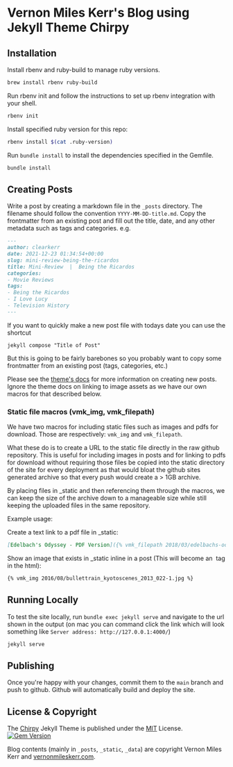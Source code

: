 # Vernon Miles Kerr's Blog using Jekyll Theme Chirpy


## Installation

Install rbenv and ruby-build to manage ruby versions.

```bash
brew install rbenv ruby-build
```

Run rbenv init and follow the instructions to set up rbenv integration with your shell.

```bash
rbenv init
```

Install specified ruby version for this repo:

```bash
rbenv install $(cat .ruby-version)
```

Run `bundle install` to install the dependencies specified in the Gemfile.

```bash
bundle install
```

## Creating Posts

Write a post by creating a markdown file in the `_posts` directory. The filename should follow the convention `YYYY-MM-DD-title.md`.
Copy the frontmatter from an existing post and fill out the title, date, and any other metadata such as tags and categories.
e.g.
````markdown
---
author: clearkerr
date: 2021-12-23 01:34:54+00:00
slug: mini-review-being-the-ricardos
title: Mini-Review  |  Being the Ricardos
categories:
- Movie Reviews
tags:
- Being the Ricardos
- I Love Lucy
- Television History
---
````

If you want to quickly make a new post file with todays date you can use the shortcut
```
jekyll compose "Title of Post"
```
But this is going to be fairly barebones so you probably want to copy some frontmatter from an existing post (tags, categories, etc.)

Please see the [theme's docs](https://chirpy.cotes.page/posts/write-a-new-post) for more information
on creating new posts. Ignore the theme docs on linking to image assets as we have our own macros
for that described below.
  
### Static file macros (vmk_img, vmk_filepath)

We have two macros for including static files such as images and pdfs for download. Those are respectively: `vmk_img` and `vmk_filepath`.

What these do is to create a URL to the static file directly in the raw github repository. This is
useful for including images in posts and for linking to pdfs for download without requiring those
files be copied into the static directory of the site for every deployment as that would bloat the
github sites generated archive so that every push would create a > 1GB archive.

By placing files in _static and then referencing them through the macros, we can keep the size of
the archive down to a manageable size while still keeping the uploaded files in the same repository.

Example usage:

Create a text link to a pdf file in _static:
```markdown
[Edelbach's Odyssey - PDF Version]({% vmk_filepath 2018/03/edelbachs-odyssey-pdf-version2.pdf %})
```

Show an image that exists in _static inline in a post (This will become an <img> tag in the html):
```markdown
{% vmk_img 2016/08/bullettrain_kyotoscenes_2013_022-1.jpg %}
```

## Running Locally

To test the site locally, run `bundle exec jekyll serve` and navigate to the url shown in the output (on mac you can command click the link which will look something like `Server address: http://127.0.0.1:4000/`)

```bash
jekyll serve
```

## Publishing

Once you're happy with your changes, commit them to the `main` branch and push to github. Github will automatically build and deploy the site.


## License & Copyright

The [Chirpy][chirpy] Jekyll Theme is published under the [MIT][mit] License.  
[![Gem Version](https://img.shields.io/gem/v/jekyll-theme-chirpy)](https://rubygems.org/gems/jekyll-theme-chirpy)

Blog contents (mainly in `_posts`, `_static`, `_data`) are copyright Vernon Miles Kerr and
[vernonmileskerr.com](https://vernonmileskerr.com).  

[chirpy]: https://github.com/cotes2020/jekyll-theme-chirpy/
[mit]: https://github.com/cotes2020/chirpy-starter/blob/master/LICENSE

